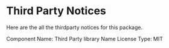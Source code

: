 # Third Party Notices

Here are the all the thirdparty notices for this package.

Component Name: Third Party library Name
License Type: MIT
